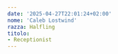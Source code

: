 ```yaml
---
date: '2025-04-27T22:01:24+02:00'
nome: 'Caleb Lostwind'
razza: Halfling
titolo:
- Receptionist
---
```

